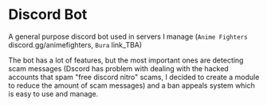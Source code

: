 # Discord Bot

A general purpose discord bot used in servers I manage (`Anime Fighters` discord.gg/animefighters, `Bura` link_TBA)

The bot has a lot of features, but the most important ones are detecting scam messages (Dscord has problem with dealing with the hacked accounts that spam "free discord nitro" scams, I decided to create a module to reduce the amount of scam messages) and a ban appeals system which is easy to use and manage.
